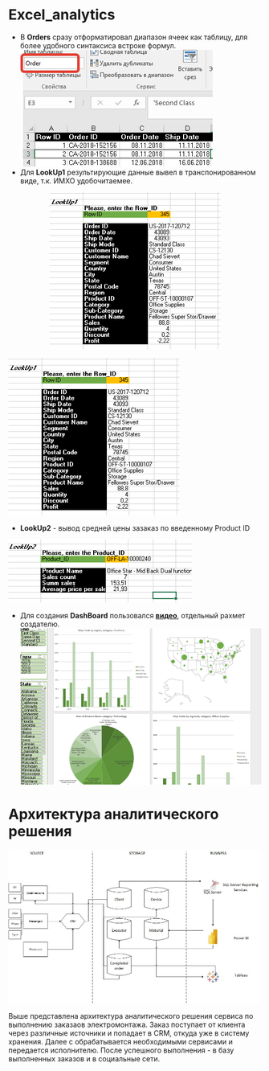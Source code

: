 # Excel_analytics

- В **Orders** сразу отформатировал диапазон ячеек как таблицу, для более удобного синтаксиса встроке формул.
![Fail download](https://github.com/gyllub/DE-101/blob/main/Module01/img/1.png "Figure 1")
- Для **LookUp1** результирующие данные вывел в транспонированном виде, т.к. ИМХО удобочитаемее.

<p align="center">
    <img src="https://github.com/gyllub/DE-101/blob/main/Module01/img/2.png">
</p>

![Fail download](https://github.com/gyllub/DE-101/blob/main/Module01/img/2.png "Figure 2")
- **LookUp2** - вывод средней цены зазаказ по введенному Product ID

![Fail download](https://github.com/gyllub/DE-101/blob/main/Module01/img/3.png "Figure 3")
- Для создания **DashBoard** пользовался [**видео**](https://www.youtube.com/watch?v=j2YIAEmRpQs&ab_channel=%D0%91%D0%B8%D0%BB%D1%8F%D0%BB%D0%A5%D0%B0%D1%81%D0%B5%D0%BD%D0%BE%D0%B2%E2%80%93Excel%2CVBA%26More), отдельный рахмет создателю.
![Fail download](https://github.com/gyllub/DE-101/blob/main/Module01/img/4.png "Figure 4")

# Архитектура аналитического решения

![Fail download](https://github.com/gyllub/DE-101/blob/main/Module01/%D0%90%D1%80%D1%85%D0%B8%D1%82%D0%B5%D0%BA%D1%82%D1%83%D1%80%D0%B0.jpg "Архитектура аналитического решения")


Выше представлена архитектура аналитического решения сервиса по выполнению заказаов электромонтажа.
Заказ поступает от клиента через различные источники и попадает в CRM, откуда уже в систему хранения. Далее с обрабатывается необходимыми сервисами и передается исполнителю. После успешного выполнения - в базу выполненных заказов и в социальные сети.